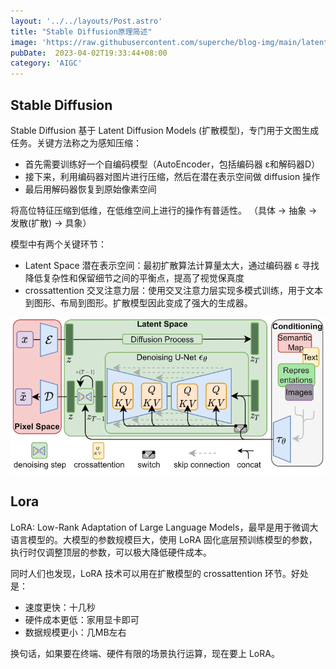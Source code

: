 ```yaml
---
layout: '../../layouts/Post.astro'
title: "Stable Diffusion原理简述"
image: 'https://raw.githubusercontent.com/superche/blog-img/main/latent-diffusion.png'
pubDate:  2023-04-02T19:33:44+08:00
category: 'AIGC'
---
```


## Stable Diffusion

Stable Diffusion 基于 Latent Diffusion Models (扩散模型)，专门用于文图生成任务。关键方法称之为感知压缩：

* 首先需要训练好一个自编码模型（AutoEncoder，包括编码器 ε和解码器D）
* 接下来，利用编码器对图片进行压缩，然后在潜在表示空间做 diffusion 操作
* 最后用解码器恢复到原始像素空间

将高位特征压缩到低维，在低维空间上进行的操作有普适性。
（具体 -> 抽象 -> 发散(扩散) -> 具象）

模型中有两个关键环节：

* Latent Space 潜在表示空间：最初扩散算法计算量太大，通过编码器 ε 寻找降低复杂性和保留细节之间的平衡点，提高了视觉保真度
* crossattention 交叉注意力层：使用交叉注意力层实现多模式训练，用于文本到图形、布局到图形。扩散模型因此变成了强大的生成器。

![Diffusion Model](https://raw.githubusercontent.com/superche/blog-img/main/latent-diffusion.png)

## Lora

LoRA: Low-Rank Adaptation of Large Language Models，最早是用于微调大语言模型的。大模型的参数规模巨大，使用 LoRA 固化底层预训练模型的参数，执行时仅调整顶层的参数，可以极大降低硬件成本。

同时人们也发现，LoRA 技术可以用在扩散模型的 crossattention 环节。好处是：

* 速度更快：十几秒
* 硬件成本更低：家用显卡即可
* 数据规模更小：几MB左右

换句话，如果要在终端、硬件有限的场景执行运算，现在要上 LoRA。
